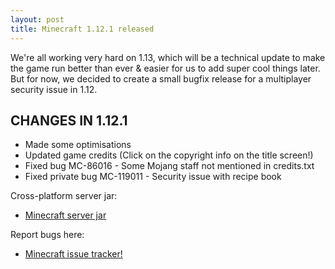 ```yaml
---
layout: post
title: Minecraft 1.12.1 released
---
```


We're all working very hard on 1.13, which will be a technical update to make the game run better than ever & easier for us to add super cool things later. But for now, we decided to create a small bugfix release for a multiplayer security issue in 1.12.

## CHANGES IN 1.12.1
 * Made some optimisations
 * Updated game credits (Click on the copyright info on the title screen!)
 * Fixed bug MC-86016 - Some Mojang staff not mentioned in credits.txt
 * Fixed private bug MC-119011 - Security issue with recipe book

Cross-platform server jar:
 * [Minecraft server jar](https://launcher.mojang.com/mc/game/1.12.1/server/561c7b2d54bae80cc06b05d950633a9ac95da816/server.jar)

Report bugs here:
 * [Minecraft issue tracker!](https://bugs.mojang.com/browse/MC)